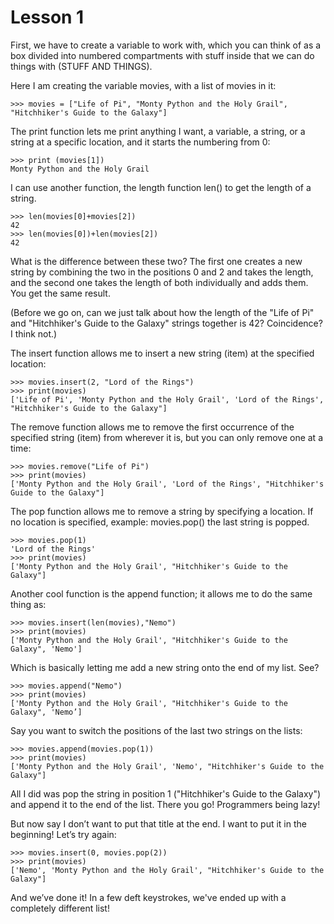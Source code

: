 # Lesson 1

First, we have to create a variable to work with, which you can think of as a box divided into numbered compartments with stuff inside that we can do things with (STUFF AND THINGS).

Here I am creating the variable movies, with a list of movies in it:

```
>>> movies = ["Life of Pi", "Monty Python and the Holy Grail", "Hitchhiker's Guide to the Galaxy"]
```

The print function lets me print anything I want, a variable, a string, or a string at a specific location, and it starts the numbering from 0:

```
>>> print (movies[1])
Monty Python and the Holy Grail
```

I can use another function, the length function len() to get the length of a string. 

```
>>> len(movies[0]+movies[2])
42
>>> len(movies[0])+len(movies[2])
42
```

What is the difference between these two?
The first one creates a new string by combining the two in the positions 0 and 2 and takes the length, and the second one takes the length of both individually and adds them.
You get the same result.

(Before we go on, can we just talk about how the length of the "Life of Pi" and "Hitchhiker's Guide to the Galaxy" strings together is 42? Coincidence? I think not.)

The insert function allows me to insert a new string (item) at the specified location:

```
>>> movies.insert(2, "Lord of the Rings")
>>> print(movies)
['Life of Pi', 'Monty Python and the Holy Grail', 'Lord of the Rings', "Hitchhiker's Guide to the Galaxy"]
```

The remove function allows me to remove the first occurrence of the specified string (item) from wherever it is, but you can only remove one at a time:

```
>>> movies.remove("Life of Pi")
>>> print(movies)
['Monty Python and the Holy Grail', 'Lord of the Rings', "Hitchhiker's Guide to the Galaxy"]
```

The pop function allows me to remove a string by specifying a location. If no location is specified, example: movies.pop() the last string is popped. 

```
>>> movies.pop(1)
'Lord of the Rings'
>>> print(movies)
['Monty Python and the Holy Grail', "Hitchhiker's Guide to the Galaxy"]
```

Another cool function is the append function; it allows me to do the same thing as:

```
>>> movies.insert(len(movies),"Nemo")
>>> print(movies)
['Monty Python and the Holy Grail', "Hitchhiker's Guide to the Galaxy", 'Nemo']
```
Which is basically letting me add a new string onto the end of my list.
See?

```
>>> movies.append("Nemo")
>>> print(movies)
['Monty Python and the Holy Grail', "Hitchhiker's Guide to the Galaxy", 'Nemo’]
```

Say you want to switch the positions of the last two strings on the lists:

```
>>> movies.append(movies.pop(1))
>>> print(movies)
['Monty Python and the Holy Grail', 'Nemo', "Hitchhiker's Guide to the Galaxy"]
```

All I did was pop the string in position 1 ("Hitchhiker's Guide to the Galaxy") and append it to the end of the list. There you go! Programmers being lazy!

But now say I don’t want to put that title at the end. I want to put it in the beginning!
Let’s try again:

```
>>> movies.insert(0, movies.pop(2))
>>> print(movies)
['Nemo', 'Monty Python and the Holy Grail', "Hitchhiker's Guide to the Galaxy"]
```

And we’ve done it! In a few deft keystrokes, we've ended up with a completely different list!



